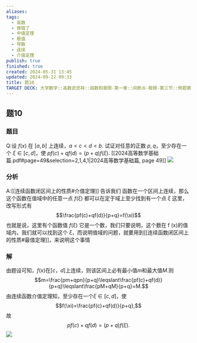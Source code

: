 ```yaml
---
aliases: 
tags:
  - 高数
  - 做错了
  - 中值定理
  - 极值
  - 导数
  - 连续
  - 介值定理
publish: true
finished: true
created: 2024-05-31 13:45
updated: 2024-09-22 09:33
title: 题10
TARGET DECK: 大学数学::高数武忠祥::函数和极限-第一章::间断点-极限-第三节::例题第1章第3节::题10
---
```


## 题10
### 题目
Q:设 $f(x)$ 在 $[a,b]$ 上连续，$a<c<d<b$. 试证对任意的正数 $p,q$，至少存在一个 $\xi\in\left[c,d\right]$，使 $pf\left(c\right)+qf\left(d\right)=\left(p+q\right)f\left(\xi\right)$.
[[2024高等数学基础篇.pdf#page=49&selection=2,1,4,1|2024高等数学基础篇, page 49]]
![](https://img.hwenyi.live/202401251549738.webp)
### 分析
A:[[连续函数闭区间上的性质#介值定理]] 告诉我们
函数在一个区间上连续，那么这个函数在值域中的任意一点 $f(\xi)$ 都可以在定于域上至少找到有一个点 $\xi$
这里，改写形式有
$$\frac{pf(c)+qf(d)}{p+q}=f(\xi)$$
也就是说，这里有个函数值 $f(\xi)$ 它是一个数，我们只要说明，这个数在 f (x)的值域内，我们就可以找到这个 $\xi$，而说明值域的问题，就要用到[[连续函数闭区间上的性质#最值定理]]，来说明这个事情
### 解
由题设可知，$f(x)$在$[c，d]$上连续，则该区间上必有最小值$m$和最大值$M$.则
$$m=\frac{pm+qpn}{p+q}\leqslant\frac{pf(c)+qf(d)}{p+q}\leqslant\frac{pM+qM}{p+q}=M.$$
由连续函数介值定理知，至少存在一个$\xi\in[c,d]$，使
$$f(\xi)=\frac{pf(c)+qf(d)}{p+q},$$
故
$$pf(c)+qf(d)=(p+q)f(\xi).$$
![](https://img.hwenyi.live/202401251616418.webp)
<!--ID: 1726998011818-->



